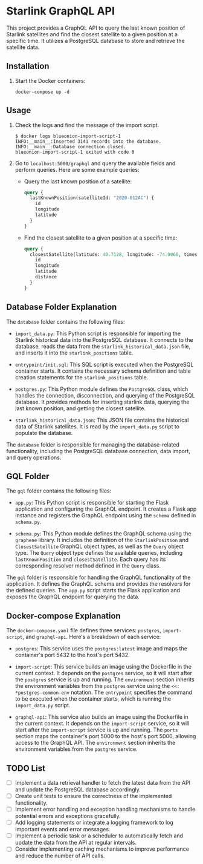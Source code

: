 # Starlink GraphQL API

This project provides a GraphQL API to query the last known position of Starlink satellites and find the closest satellite to a given position at a specific time. It utilizes a PostgreSQL database to store and retrieve the satellite data.

## Installation

1. Start the Docker containers:

   ```
   docker-compose up -d
   ```
 
## Usage

1. Check the logs and find the message of the import script.

   ```
   $ docker logs blueonion-import-script-1
   INFO:__main__:Inserted 3141 records into the database.
   INFO:__main__:Database connection closed.
   blueonion-import-script-1 exited with code 0
   ```

2. Go to `localhost:5000/graphql` and query the available fields and perform queries. Here are some example queries:

   - Query the last known position of a satellite:

     ```graphql
     query {
       lastKnownPosition(satelliteId: "2020-012AC") {
         id
         longitude
         latitude
       }
     }
     ```

   - Find the closest satellite to a given position at a specific time:

     ```graphql
     query {
       closestSatellite(latitude: 40.7128, longitude: -74.0060, timestamp: "2023-05-28T12:00:00Z") {
         id
         longitude
         latitude
         distance
       }
     }
     ```

## Database Folder Explanation

The `database` folder contains the following files:

- `import_data.py`: This Python script is responsible for importing the Starlink historical data into the PostgreSQL database. It connects to the database, reads the data from the `starlink_historical_data.json` file, and inserts it into the `starlink_positions` table.

- `entrypoint/init.sql`: This SQL script is executed when the PostgreSQL container starts. It contains the necessary schema definition and table creation statements for the `starlink_positions` table.

- `postgres.py`: This Python module defines the `PostgreSQL` class, which handles the connection, disconnection, and querying of the PostgreSQL database. It provides methods for inserting starlink data, querying the last known position, and getting the closest satellite.

- `starlink_historical_data.json`: This JSON file contains the historical data of Starlink satellites. It is read by the `import_data.py` script to populate the database.

The `database` folder is responsible for managing the database-related functionality, including the PostgreSQL database connection, data import, and query operations.

## GQL Folder

The `gql` folder contains the following files:

- `app.py`: This Python script is responsible for starting the Flask application and configuring the GraphQL endpoint. It creates a Flask app instance and registers the GraphQL endpoint using the `schema` defined in `schema.py`.

- `schema.py`: This Python module defines the GraphQL schema using the `graphene` library. It includes the definition of the `StarlinkPosition` and `ClosestSatellite` GraphQL object types, as well as the `Query` object type. The `Query` object type defines the available queries, including `lastKnownPosition` and `closestSatellite`. Each query has its corresponding resolver method defined in the `Query` class.

The `gql` folder is responsible for handling the GraphQL functionality of the application. It defines the GraphQL schema and provides the resolvers for the defined queries. The `app.py` script starts the Flask application and exposes the GraphQL endpoint for querying the data.

## Docker-compose Explanation

The `docker-compose.yaml` file defines three services: `postgres`, `import-script`, and `graphql-api`. Here's a breakdown of each service:

- `postgres`: This service uses the `postgres:latest` image and maps the container's port 5432 to the host's port 5432.

- `import-script`: This service builds an image using the Dockerfile in the current context. It depends on the `postgres` service, so it will start after the `postgres` service is up and running. The `environment` section inherits the environment variables from the `postgres` service using the `<<: *postgres-common-env` notation. The `entrypoint` specifies the command to be executed when the container starts, which is running the `import_data.py` script.

- `graphql-api`: This service also builds an image using the Dockerfile in the current context. It depends on the `import-script` service, so it will start after the `import-script` service is up and running. The `ports` section maps the container's port 5000 to the host's port 5000, allowing access to the GraphQL API. The `environment` section inherits the environment variables from the `postgres` service.

## TODO List

- [ ] Implement a data retrieval handler to fetch the latest data from the API and update the PostgreSQL database accordingly.
- [ ] Create unit tests to ensure the correctness of the implemented functionality.
- [ ] Implement error handling and exception handling mechanisms to handle potential errors and exceptions gracefully.
- [ ] Add logging statements or integrate a logging framework to log important events and error messages.
- [ ] Implement a periodic task or a scheduler to automatically fetch and update the data from the API at regular intervals.
- [ ] Consider implementing caching mechanisms to improve performance and reduce the number of API calls.
